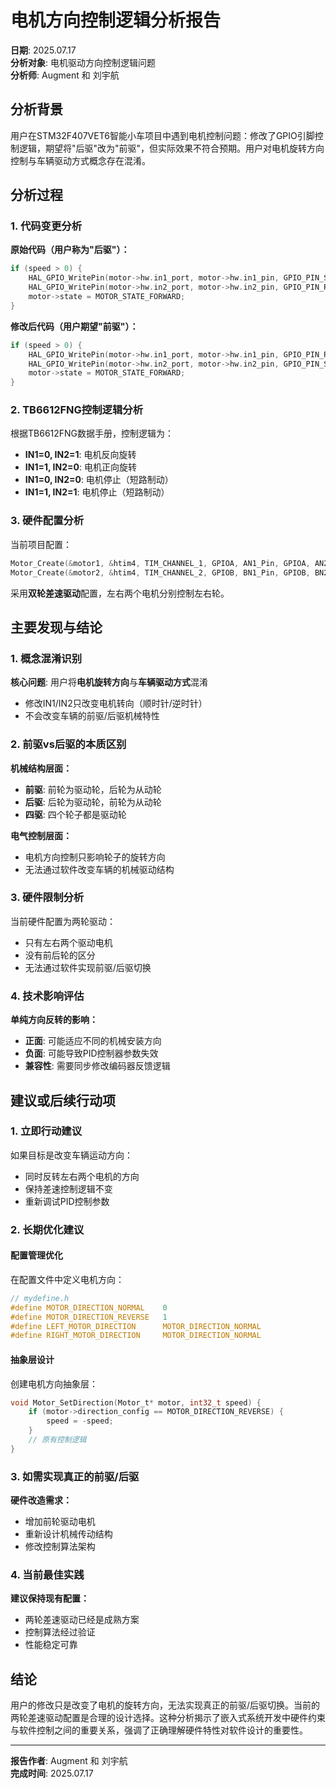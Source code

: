 # 电机方向控制逻辑分析报告

**日期**: 2025.07.17  
**分析对象**: 电机驱动方向控制逻辑问题  
**分析师**: Augment 和 刘宇航

## 分析背景

用户在STM32F407VET6智能小车项目中遇到电机控制问题：修改了GPIO引脚控制逻辑，期望将"后驱"改为"前驱"，但实际效果不符合预期。用户对电机旋转方向控制与车辆驱动方式概念存在混淆。

## 分析过程

### 1. 代码变更分析

**原始代码（用户称为"后驱"）：**
```c
if (speed > 0) {
    HAL_GPIO_WritePin(motor->hw.in1_port, motor->hw.in1_pin, GPIO_PIN_SET);
    HAL_GPIO_WritePin(motor->hw.in2_port, motor->hw.in2_pin, GPIO_PIN_RESET);
    motor->state = MOTOR_STATE_FORWARD;
}
```

**修改后代码（用户期望"前驱"）：**
```c
if (speed > 0) {
    HAL_GPIO_WritePin(motor->hw.in1_port, motor->hw.in1_pin, GPIO_PIN_RESET);
    HAL_GPIO_WritePin(motor->hw.in2_port, motor->hw.in2_pin, GPIO_PIN_SET);
    motor->state = MOTOR_STATE_FORWARD;
}
```

### 2. TB6612FNG控制逻辑分析

根据TB6612FNG数据手册，控制逻辑为：
- **IN1=0, IN2=1**: 电机反向旋转
- **IN1=1, IN2=0**: 电机正向旋转
- **IN1=0, IN2=0**: 电机停止（短路制动）
- **IN1=1, IN2=1**: 电机停止（短路制动）

### 3. 硬件配置分析

当前项目配置：
```c
Motor_Create(&motor1, &htim4, TIM_CHANNEL_1, GPIOA, AN1_Pin, GPIOA, AN2_Pin, GPIOA, STBY_Pin); // 左轮
Motor_Create(&motor2, &htim4, TIM_CHANNEL_2, GPIOB, BN1_Pin, GPIOB, BN2_Pin, GPIOA, STBY_Pin); // 右轮
```

采用**双轮差速驱动**配置，左右两个电机分别控制左右轮。

## 主要发现与结论

### 1. 概念混淆识别

**核心问题**: 用户将**电机旋转方向**与**车辆驱动方式**混淆
- 修改IN1/IN2只改变电机转向（顺时针/逆时针）
- 不会改变车辆的前驱/后驱机械特性

### 2. 前驱vs后驱的本质区别

**机械结构层面：**
- **前驱**: 前轮为驱动轮，后轮为从动轮
- **后驱**: 后轮为驱动轮，前轮为从动轮
- **四驱**: 四个轮子都是驱动轮

**电气控制层面：**
- 电机方向控制只影响轮子的旋转方向
- 无法通过软件改变车辆的机械驱动结构

### 3. 硬件限制分析

当前硬件配置为两轮驱动：
- 只有左右两个驱动电机
- 没有前后轮的区分
- 无法通过软件实现前驱/后驱切换

### 4. 技术影响评估

**单纯方向反转的影响：**
- **正面**: 可能适应不同的机械安装方向
- **负面**: 可能导致PID控制器参数失效
- **兼容性**: 需要同步修改编码器反馈逻辑

## 建议或后续行动项

### 1. 立即行动建议

如果目标是改变车辆运动方向：
- 同时反转左右两个电机的方向
- 保持差速控制逻辑不变
- 重新调试PID控制参数

### 2. 长期优化建议

#### 配置管理优化
在配置文件中定义电机方向：
```c
// mydefine.h
#define MOTOR_DIRECTION_NORMAL    0
#define MOTOR_DIRECTION_REVERSE   1
#define LEFT_MOTOR_DIRECTION      MOTOR_DIRECTION_NORMAL
#define RIGHT_MOTOR_DIRECTION     MOTOR_DIRECTION_NORMAL
```

#### 抽象层设计
创建电机方向抽象层：
```c
void Motor_SetDirection(Motor_t* motor, int32_t speed) {
    if (motor->direction_config == MOTOR_DIRECTION_REVERSE) {
        speed = -speed;
    }
    // 原有控制逻辑
}
```

### 3. 如需实现真正的前驱/后驱

**硬件改造需求：**
- 增加前轮驱动电机
- 重新设计机械传动结构
- 修改控制算法架构

### 4. 当前最佳实践

**建议保持现有配置：**
- 两轮差速驱动已经是成熟方案
- 控制算法经过验证
- 性能稳定可靠

## 结论

用户的修改只是改变了电机的旋转方向，无法实现真正的前驱/后驱切换。当前的两轮差速驱动配置是合理的设计选择。这种分析揭示了嵌入式系统开发中硬件约束与软件控制之间的重要关系，强调了正确理解硬件特性对软件设计的重要性。

---
**报告作者**: Augment 和 刘宇航  
**完成时间**: 2025.07.17